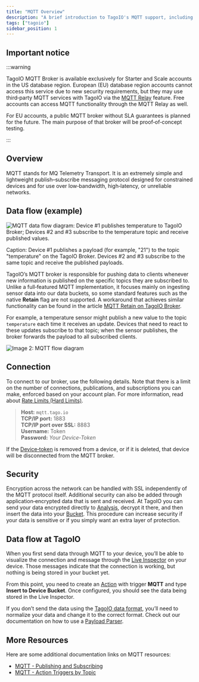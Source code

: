 ```yaml
---
title: "MQTT Overview"
description: "A brief introduction to TagoIO's MQTT support, including availability restrictions, an overview of the MQTT protocol, and a diagram showing data flow between devices and the TagoIO MQTT broker."
tags: ["tagoio"]
sidebar_position: 1
---
```


## Important notice

:::warning

TagoIO MQTT Broker is available exclusively for Starter and Scale accounts in
the US database region. European (EU) database region accounts cannot access
this service due to new security requirements, but they may use third‑party MQTT
services with TagoIO via the
[MQTT Relay](/tagoio/integrations/networks/mqtt/connecting-your-mqtt-broker-to-tagoio.md)
feature. Free accounts can access MQTT functionality through the MQTT Relay as
well.

For EU accounts, a public MQTT broker without SLA guarantees is planned for the
future. The main purpose of that broker will be proof‑of‑concept testing.

:::

## Overview

MQTT stands for MQ Telemetry Transport. It is an extremely simple and
lightweight publish–subscribe messaging protocol designed for constrained
devices and for use over low‑bandwidth, high‑latency, or unreliable networks.

## Data flow (example)

![MQTT data flow diagram: Device #1 publishes temperature to TagoIO Broker; Devices #2 and #3 subscribe to the temperature topic and receive published values.](/docs_imagem/tagoio/mqtt-3.png)

Caption: Device #1 publishes a payload (for example, "21") to the topic
"temperature" on the TagoIO Broker. Devices #2 and #3 subscribe to the same
topic and receive the published payloads.

TagoIO’s MQTT broker is responsible for pushing data to clients whenever new
information is published on the specific topics they are subscribed to. Unlike a
full‑featured MQTT implementation, it focuses mainly on ingesting sensor data
into our data buckets, so some standard features such as the native **Retain**
flag are not supported. A workaround that achieves similar functionality can be
found in the article
[MQTT Retain on TagoIO Broker](/tagoio/integrations/networks/mqtt/connecting-your-mqtt-broker-to-tagoio.md).

For example, a temperature sensor might publish a new value to the topic
`temperature` each time it receives an update. Devices that need to react to
these updates subscribe to that topic; when the sensor publishes, the broker
forwards the payload to all subscribed clients.

![Image 2: MQTT flow diagram](/docs_imagem/tagoio/external-0d4c4dd6.png)

## Connection

To connect to our broker, use the following details. Note that there is a limit
on the number of connections, publications, and subscriptions you can make,
enforced based on your account plan. For more information, read about
[Rate Limits (Hard Limits)](/tagoio/profiles/services/rate-limits-hard-limits.md).

> **Host:** `mqtt.tago.io`\
> **TCP/IP port:** 1883\
> **TCP/IP port over SSL:** 8883\
> **Username:** Token\
> **Password:** _Your Device‑Token_

If the [Device‑token](/tagoio/devices/device-token.md) is removed from a
device, or if it is deleted, that device will be disconnected from the MQTT
broker.

## Security

Encryption across the network can be handled with SSL independently of the MQTT
protocol itself. Additional security can also be added through
application‑encrypted data that is sent and received. At TagoIO you can send
your data encrypted directly to [Analysis](/docs/tagoio/analysis/index.md), decrypt it
there, and then insert the data into your [Bucket](/docs/tagoio/devices/index.md). This
procedure can increase security if your data is sensitive or if you simply want
an extra layer of protection.

## Data flow at TagoIO

When you first send data through MQTT to your device, you’ll be able to
visualize the connection and message through the
[Live Inspector](/tagoio/devices/live-inspector.md) on your device. Those
messages indicate that the connection is working, but nothing is being stored in
your bucket yet.

From this point, you need to create an [Action](/docs/tagoio/actions/index.md) with
trigger **MQTT** and type **Insert to Device Bucket**. Once configured, you
should see the data being stored in the Live Inspector.

If you don’t send the data using the
[TagoIO data format](/tagoio/devices/sending-data.md), you’ll need to
normalize your data and change it to the correct format. Check out our
documentation on how to use a
[Payload Parser](/tagocore/resources/device/payload-parser.md).

## More Resources

Here are some additional documentation links on MQTT resources:

- [MQTT - Publishing and Subscribing](/docs/tagoio/integrations/networks/mqtt/mqtt-publishing-and-subscribing.md)
- [MQTT - Action Triggers by Topic](/tagoio/actions/trigger-by-mqtt-topic.md)
